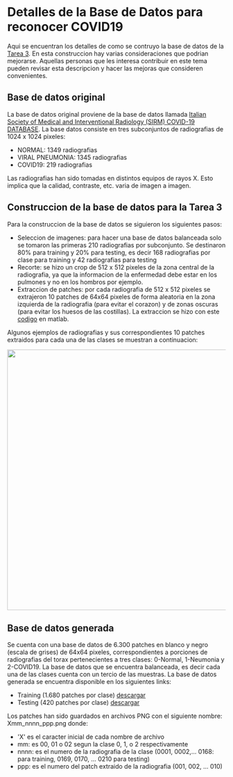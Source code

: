 # Detalles de la Base de Datos para reconocer COVID19

Aqui se encuentran los detalles de como se contruyo la base de datos de la [Tarea 3](https://github.com/domingomery/patrones/blob/master/tareas/Tarea_03). En esta construccion hay varias consideraciones que podrian mejorarse. Aquellas personas que les interesa contribuir en este tema pueden revisar esta descripcion y hacer las mejoras que consideren convenientes.


## Base de datos original
La base de datos original proviene de la base de datos llamada [Italian Society of Medical and Interventional Radiology (SIRM) COVID-19 DATABASE](https://www.kaggle.com/tawsifurrahman/covid19-radiography-database). La base datos consiste en tres subconjuntos de radiografias de 1024 x 1024 pixeles:

- NORMAL: 1349 radiografias
- VIRAL PNEUMONIA: 1345 radiografias
- COVID19: 219 radiografias

Las radiografias han sido tomadas en distintos equipos de rayos X. Esto implica que la calidad, contraste, etc. varia de imagen a imagen.


## Construccion de la base de datos para la Tarea 3
Para la construccion de la base de datos se siguieron los siguientes pasos:

- Seleccion de imagenes: para hacer una base de datos balanceada solo se tomaron las primeras 210 radiografias por subconjunto. Se destinaron 80% para training y 20% para testing, es decir 168 radiografias por clase para training y 42 radiografias para testing
- Recorte: se hizo un crop de 512 x 512 pixeles de la zona central de la radiografia, ya que la informacion de la enfermedad debe estar en los pulmones y no en los hombros por ejemplo.
- Extraccion de patches: por cada radiografia de 512 x 512 pixeles se extrajeron 10 patches de 64x64 pixeles de forma aleatoria en la zona izquierda de la radiografia (para evitar el corazon) y de zonas oscuras (para evitar los huesos de las costillas). La extraccion se hizo con este [codigo](https://github.com/domingomery/patrones/blob/master/tareas/Tarea_03/detalles/croprx.m) en matlab.

Algunos ejemplos de radiografias y sus correspondientes 10 patches extraidos para cada una de las clases se muestran a continuacion:

<img src="https://github.com/domingomery/patrones/blob/master/tareas/Tarea_03/data/example.jpg" width="600">

## Base de datos generada
Se cuenta con una base de datos de 6.300 patches en blanco y negro (escala de grises) de 64x64 pixeles, correspondientes a porciones de radiografias del torax pertenecientes a tres clases: 0-Normal, 1-Neumonia y 2-COVID19. La base de datos que se encuentra balanceada, es decir cada una de las clases cuenta con un tercio de las muestras. La base de datos generada se encuentra disponible en los siguientes links:

* Training (1.680 patches por clase) [descargar](https://github.com/domingomery/patrones/blob/master/tareas/Tarea_03/data/train.zip)
* Testing (420 patches por clase) [descargar](https://github.com/domingomery/patrones/blob/master/tareas/Tarea_03/data/test.zip)

Los patches han sido guardados en archivos PNG con el siguiente nombre: Xmm_nnnn_ppp.png donde:

- 'X' es el caracter inicial de cada nombre de archivo
- mm: es 00, 01 o 02 segun la clase 0, 1, o 2 respectivamente
- nnnn: es el numero de la radiografia de la clase (0001, 0002,... 0168: para training, 0169, 0170, ... 0210 para testing)
- ppp: es el numero del patch extraido de la radiografia (001, 002, ... 010)  
